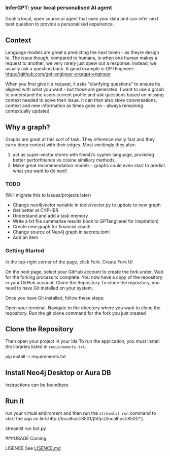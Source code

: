 ### InferGPT: your local personalised AI agent

Goal: a local, open source ai agent that uses your data and can infer next best question to provide a personalised experience.

## Context
Language models are great a predicting the next token - as theyre design to. 
The issue though, compared to humans, is when one human makes a request to another, we very rarely just spew out a response.
Instead, we usually ask a question back.
A good example is GPTEngineer: https://github.com/gpt-engineer-org/gpt-engineer

When you first give it a request, it asks "clarifying questions" to ensure its aligned with what you want - but those are generated. 
I want to use a graph to understand the users current profile and ask questions based on missing context needed to solve their issue.
It can then also store conversations, context and new information as times goes on - always remaining contextually updated.

## Why a graph?
Graphs are great at this sort of task. They inference really fast and they carry deep context with their edges.
Most excitingly they also:
1. act as super-vector stores with Neo4j's cypher language, providing better perforfmance vs cosine similiary methods.
2. Make great recommendation models - graphs could even start to predict what you want to do next!

### TODO
(Will migrate this to Issues/projects later)

- Change neo4jvector variable in tools/vector.py to update to new graph
- Get better at CYPHER
- Understand and add a task memory
- Write a txt file summarise results (look to GPTengineer for inspiration)
- Create new graph for financial coach
- Change source of Neo4j graph in secrets.toml
- Add an item

### Getting Started

In the top-right corner of the page, click Fork.
Create Fork UI

On the next page, select your GitHub account to create the fork under.
Wait for the forking process to complete. You now have a copy of the repository in your GitHub account.
Clone the Repository To clone the repository, you need to have Git installed on your system. 

Once you have Git installed, follow these steps:

Open your terminal.
Navigate to the directory where you want to clone the repository.
Run the git clone command for the fork you just created

## Clone the Repository

Then open your project in your ide
To run the application, you must install the libraries listed in `requirements.txt`.

pip install -r requirements.txt

## Install Neo4j Desktop or Aura DB
Instructions can be found[here](https://neo4j.com/docs/?utm_medium=PaidSearch&utm_source=google&utm_campaign=GDB&utm_content=EMEA-X-Conversion-GDB-Text&utm_term=neo4j&gclid=Cj0KCQiA1rSsBhDHARIsANB4EJY8wQONKSyNCofQBGAcOGWwNpNh4Z0yj7oGxok8vs2CipPJMjGPcpkaAuw1EALw_wcB)


## Run it

run your virtual enbiroment and then run the `streamlit run` command to start the app on link:http://localhost:8501/[http://localhost:8501/^].

streamlit run bot.py

###USAGE 
Coming

LISENCE 
See [LISENCE.md](LISENCE.md)